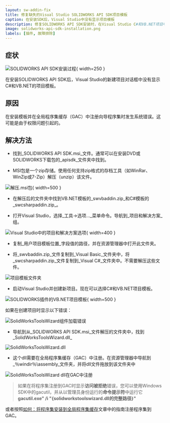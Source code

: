 ```yaml
---
layout: sw-addin-fix
title: 修复缺失的Visual Studio SOLIDWORKS API SDK项目模板
caption: 在安装SDK后，Visual Studio中没有显示项目模板
description: 修复SOLIDWORKS API SDK安装时，在Visual Studio C#和VB.NET项目中没有显示插件模板的问题
image: solidworks-api-sdk-installation.png
labels: [插件, 故障排除]
---
```

## 症状
![SOLIDWORKS API SDK安装过程](solidworks-api-sdk-installation.png){ width=250 }

在安装SOLIDWORKS API SDK后，Visual Studio的新建项目对话框中没有显示C#和VB.NET的项目模板。

## 原因
在安装模板并在全局程序集缓存（GAC）中注册向导程序集时发生系统错误。这可能是由于权限问题引起的。

## 解决方法

* 找到_SOLIDWORKS API SDK.msi_文件。通常可以在安装DVD或SOLIDWORKS下载包的_apisdk_文件夹中找到。

* MSI包是一个zip存储。使用任何支持zip格式的存档工具（如WinRar、WinZip或7-Zip）解压（unzip）该文件。

![解压.msi包](extract-solidworks-api-sdk-files.png){ width=500 }

* 在解压后的文件夹中找到VB.NET模板的_swvbaddin.zip_和C#模板的_swcsharpaddin.zip_。

* 打开Visual Studio，选择_工具->选项..._菜单命令。导航到_项目和解决方案_组。

![Visual Studio中的项目和解决方案选项](visual-studio-projects-and-solutions-options.png){ width=400 }

* 复制_用户项目模板位置_字段值的路径，并在资源管理器中打开此文件夹。

* 将_swvbaddin.zip_文件复制到_Visual Basic_文件夹中，将_swcsharpaddin.zip_文件复制到_Visual C#_文件夹中。不需要解压这些文件。

![项目模板文件夹](project-templates-folder.png)

* 启动Visual Studio并创建新项目。现在可以选择C#和VB.NET项目模板。

![SOLIDWORKS插件的VB.NET项目模板](vbnet-addin-template.png){ width=500 }

如果在创建项目时显示以下错误：

![SolidWorksToolsWizard组件加载错误](solidworkstoolswizard-component-load-error.png)

* 导航到从_SOLIDWORKS API SDK.msi_文件解压的文件夹中，找到_SolidWorksToolsWizard.dll_

![SolidWorksToolsWizard.dll](solidworkstoolswizard-dll.png)

* 这个dll需要在全局程序集缓存（GAC）中注册。在资源管理器中导航到_％windir％\assembly_文件夹，并将dll文件拖放到该文件夹中

![SolidWorksToolsWizard dll在GAC中注册](solidworkstoolswizard-gac.png)

> 如果在将程序集注册到GAC时显示**访问被拒绝**错误，您可以使用Windows SDK中的gacutil，并从以管理员身份运行的**命令提示符**中运行它**gacutil.exe" /i "{solidworkstoolswizard.dll的完整路径}"**

或者按照[如何：将程序集安装到全局程序集缓存](https://docs.microsoft.com/zh-cn/dotnet/framework/app-domains/how-to-install-an-assembly-into-the-gac)文章中的指南注册程序集到GAC。